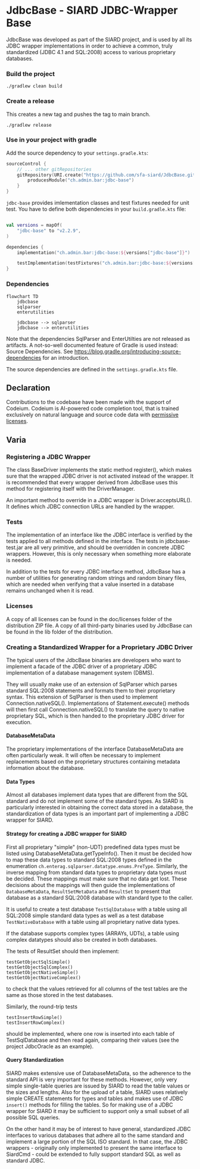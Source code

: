 # JdbcBase - SIARD JDBC-Wrapper Base
JdbcBase was developed as part of the SIARD project, and is used by all its JDBC wrapper implementations in order to achieve a common, truly standardized (JDBC 4.1 and SQL:2008) access to various proprietary databases.

### Build the project
```shell
./gradlew clean build
```

### Create a release
This creates a new tag and pushes the tag to main branch.
```shell
./gradlew release
```


### Use in your project with gradle

Add the source dependency to your `settings.gradle.kts`:

```kotlin
sourceControl {
    // ... other gitRepositories
    gitRepository(URI.create("https://github.com/sfa-siard/JdbcBase.git")) {
        producesModule("ch.admin.bar:jdbc-base")
    }
}
```

`jdbc-base` provides imlementation classes and test fixtures needed for unit test. You have to define both dependencies in your `build.gradle.kts` file:

```kotlin

val versions = mapOf(
    "jdbc-base" to "v2.2.9",
)

dependencies {
    implementation("ch.admin.bar:jdbc-base:${versions["jdbc-base"]}")

    testImplementation(testFixtures("ch.admin.bar:jdbc-base:${versions["jdbc-base"]}"))
}
```
### Dependencies
```mermaid
flowchart TD
    jdbcbase 
    sqlparser
    enterutilities
    
    jdbcbase --> sqlparser
    jdbcbase --> enterutilities

```

Note that the dependencies SqlParser and EnterUtilties are not released as artifacts. A not-so-well documented feature of Gradle is used instead: Source Dependencies. See https://blog.gradle.org/introducing-source-dependencies for an introduction.

The source dependencies are defined in the `settings.gradle.kts` file.


## Declaration
Contributions to the codebase have been made with the support of Codeium. Codeium is AI-powered code completion tool, that is trained exclusively on natural language and source code data with [permissive licenses](https://codeium.com/blog/copilot-trains-on-gpl-codeium-does-not ). 


## Varia
### Registering a JDBC Wrapper
The class BaseDriver implements the static method register(), which makes sure that the wrapped JDBC driver is not activated instead of the wrapper. It is recommended that every wrapper derived from JdbcBase uses this method for registering itself with the DriverManager.

An important method to override in a JDBC wrapper is Driver.acceptsURL(). It defines which JDBC connection URLs are handled by the wrapper.

### Tests
The implementation of an interface like the JDBC interface is verified by the tests applied to all methods defined in the interface. The tests in jdbcbase-test.jar are all very primitive, and should be overridden in concrete JDBC wrappers. However, this is only necessary when something more elaborate is needed.

In addition to the tests for every JDBC interface method, JdbcBase has a number of utilities for generating random strings and random binary files, which are needed when verifying that a value inserted in a database remains unchanged when it is read.


### Licenses
A copy of all licenses can be found in the doc/licenses folder of the distribution ZIP file. A copy of all third-party binaries used by JdbcBase can be found in the lib folder of the distribution.


### Creating a Standardized Wrapper for a Proprietary JDBC Driver
The typical users of the JdbcBase binaries are developers who want to implement a facade of the JDBC driver of a proprietary JDBC implementation of a database management system (DBMS).

They will usually make use of an extension of SqlParser which parses standard SQL:2008 statements and formats them to their proprietary syntax. This extension of SqlParser is then used to implement Connection.nativeSQL(). Implementations of Statement.execute() methods will then first call Connection.nativeSQL() to translate the query to native proprietary SQL, which is then handed to the proprietary JDBC driver for execution.

#### DatabaseMetaData
The proprietary implementations of the interface DatabaseMetaData are often particularly weak. It will often be necessary to implement replacements based on the proprietary structures containing metadata information about the database.

#### Data Types
Almost all databases implement data types that are different from the SQL standard and do not implement some of the standard types. As SIARD is particularly interested in obtaining the correct data stored in a database, the standardization of data types is an important part of implementing a JDBC wrapper for SIARD.

#### Strategy for creating a JDBC wrapper for SIARD
First all proprietary "simple" (non-UDT) predefined data types must be listed using DatabaseMetaData.getTypeInfo(). Then it must be decided how to map these data types to standard SQL:2008 types defined in the enumeration `ch.enterag.sqlparser.datatype.enums.PreType`. Similarly, the inverse mapping from standard data types to proprietary data types must be decided. These mappings must make sure that no data get lost. These decisions about the mappings will then guide the implementations of `DatabaseMetaData`, `ResultSetMetaData` and `ResultSet` to present that database as a standard SQL:2008 database with standard type to the caller.

It is useful to create a test database `TestSqlDatabase` with a table using all SQL:2008 simple standard data types as well as a test database `TestNativeDatabase` with a table using all proprietary native data types.

If the database supports complex types (ARRAYs, UDTs), a table using complex datatypes should also be created in both databases.

The tests of ResultSet should then implement:

`testGetObjectSqlSimple()`  
`testGetObjectSqlComplex()`  
`testGetObjectNativeSimple()`  
`testGetObjectNativeComplex()`  

to check that the values retrieved for all columns of the test tables are the same as those stored in the test databases.

Similarly, the round-trip tests

`testInsertRowSimple()`  
`testInsertRowComplex()`  

should be implemented, where one row is inserted into each table of TestSqlDatabase and then read again, comparing their values (see the project JdbcOracle as an example).

#### Query Standardization
SIARD makes extensive use of DatabaseMetaData, so the adherence to the standard API is very important for these methods. However, only very simple single-table queries are issued by SIARD to read the table values or the sizes and lengths. Also for the upload of a table, SIARD uses relatively simple CREATE statements for types and tables and makes use of JDBC `insert()` methods for filling the tables. So for making use of a JDBC wrapper for SIARD it may be sufficient to support only a small subset of all possible SQL queries.

On the other hand it may be of interest to have general, standardized JDBC interfaces to various databases that adhere all to the same standard and implement a large portion of the SQL ISO standard. In that case, the JDBC wrappers - originally only implemented to present the same interface to SiardCmd - could be extended to fully support standard SQL as well as standard JDBC.

